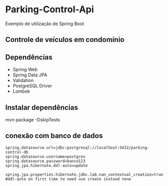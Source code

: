 # Parking-Control-Api
Exemplo de utilização de Spring Boot

## Controle de veículos em condomínio
## Dependências

* Spring Web
* Spring Data JPA
* Validation
* PostgreSQL Driver
* Lombok

## Instalar dependências 

mvn package -DskipTests

## conexão com banco de dados 

```properties
spring.datasource.url=jdbc:postgresql://localhost:5432/parking-control-db
spring.datasource.username=postgres
spring.datasource.password=banco123
spring.jpa.hibernate.ddl-auto=update

spring.jpa.properties.hibernate.jdbc.lab.nan_contextual_creation=true
#ddl-auto on first time to need use create instead none
```